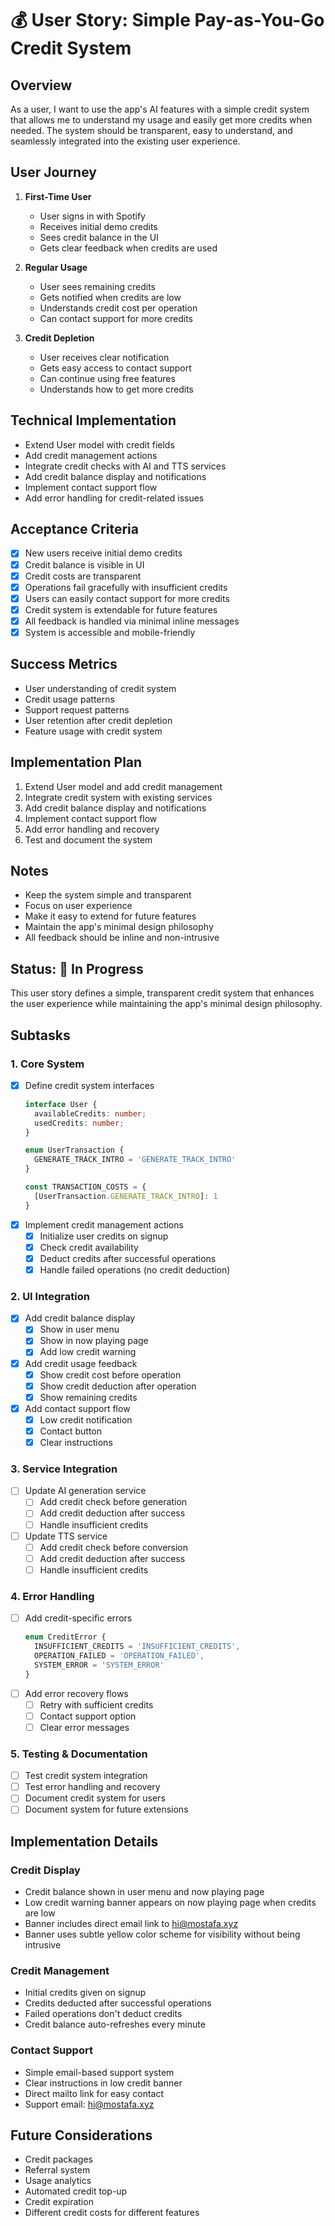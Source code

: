 # 💰 User Story: Simple Pay-as-You-Go Credit System

## Overview
As a user, I want to use the app's AI features with a simple credit system that allows me to understand my usage and easily get more credits when needed. The system should be transparent, easy to understand, and seamlessly integrated into the existing user experience.

## User Journey
1. **First-Time User**
   - User signs in with Spotify
   - Receives initial demo credits
   - Sees credit balance in the UI
   - Gets clear feedback when credits are used

2. **Regular Usage**
   - User sees remaining credits
   - Gets notified when credits are low
   - Understands credit cost per operation
   - Can contact support for more credits

3. **Credit Depletion**
   - User receives clear notification
   - Gets easy access to contact support
   - Can continue using free features
   - Understands how to get more credits

## Technical Implementation
- Extend User model with credit fields
- Add credit management actions
- Integrate credit checks with AI and TTS services
- Add credit balance display and notifications
- Implement contact support flow
- Add error handling for credit-related issues

## Acceptance Criteria
- [x] New users receive initial demo credits
- [x] Credit balance is visible in UI
- [x] Credit costs are transparent
- [x] Operations fail gracefully with insufficient credits
- [x] Users can easily contact support for more credits
- [x] Credit system is extendable for future features
- [x] All feedback is handled via minimal inline messages
- [x] System is accessible and mobile-friendly

## Success Metrics
- User understanding of credit system
- Credit usage patterns
- Support request patterns
- User retention after credit depletion
- Feature usage with credit system

## Implementation Plan
1. Extend User model and add credit management
2. Integrate credit system with existing services
3. Add credit balance display and notifications
4. Implement contact support flow
5. Add error handling and recovery
6. Test and document the system

## Notes
- Keep the system simple and transparent
- Focus on user experience
- Make it easy to extend for future features
- Maintain the app's minimal design philosophy
- All feedback should be inline and non-intrusive

## Status: 🚧 In Progress
This user story defines a simple, transparent credit system that enhances the user experience while maintaining the app's minimal design philosophy.

## Subtasks

### 1. Core System
- [x] Define credit system interfaces
  ```typescript
  interface User {
    availableCredits: number;
    usedCredits: number;
  }

  enum UserTransaction {
    GENERATE_TRACK_INTRO = 'GENERATE_TRACK_INTRO'
  }

  const TRANSACTION_COSTS = {
    [UserTransaction.GENERATE_TRACK_INTRO]: 1
  }
  ```
- [x] Implement credit management actions
  - [x] Initialize user credits on signup
  - [x] Check credit availability
  - [x] Deduct credits after successful operations
  - [x] Handle failed operations (no credit deduction)

### 2. UI Integration
- [x] Add credit balance display
  - [x] Show in user menu
  - [x] Show in now playing page
  - [x] Add low credit warning
- [x] Add credit usage feedback
  - [x] Show credit cost before operation
  - [x] Show credit deduction after operation
  - [x] Show remaining credits
- [x] Add contact support flow
  - [x] Low credit notification
  - [x] Contact button
  - [x] Clear instructions

### 3. Service Integration
- [ ] Update AI generation service
  - [ ] Add credit check before generation
  - [ ] Add credit deduction after success
  - [ ] Handle insufficient credits
- [ ] Update TTS service
  - [ ] Add credit check before conversion
  - [ ] Add credit deduction after success
  - [ ] Handle insufficient credits

### 4. Error Handling
- [ ] Add credit-specific errors
  ```typescript
  enum CreditError {
    INSUFFICIENT_CREDITS = 'INSUFFICIENT_CREDITS',
    OPERATION_FAILED = 'OPERATION_FAILED',
    SYSTEM_ERROR = 'SYSTEM_ERROR'
  }
  ```
- [ ] Add error recovery flows
  - [ ] Retry with sufficient credits
  - [ ] Contact support option
  - [ ] Clear error messages

### 5. Testing & Documentation
- [ ] Test credit system integration
- [ ] Test error handling and recovery
- [ ] Document credit system for users
- [ ] Document system for future extensions

## Implementation Details
### Credit Display
- Credit balance shown in user menu and now playing page
- Low credit warning banner appears on now playing page when credits are low
- Banner includes direct email link to hi@mostafa.xyz
- Banner uses subtle yellow color scheme for visibility without being intrusive

### Credit Management
- Initial credits given on signup
- Credits deducted after successful operations
- Failed operations don't deduct credits
- Credit balance auto-refreshes every minute

### Contact Support
- Simple email-based support system
- Clear instructions in low credit banner
- Direct mailto link for easy contact
- Support email: hi@mostafa.xyz

## Future Considerations
- Credit packages
- Referral system
- Usage analytics
- Automated credit top-up
- Credit expiration
- Different credit costs for different features 